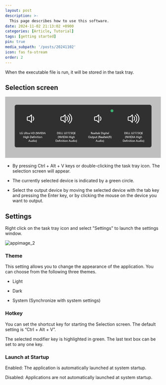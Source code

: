 ```yaml
---
layout: post
description: >-
  This page describes how to use this software.
date: 2024-11-02 21:13:02 +0900
categories: [Article, Tutorial]
tags: [getting started]
pin: true
media_subpath: '/posts/20241102'
icon: fas fa-stream
order: 2
---
```


When the executable file is run, it will be stored in the task tray.

## Selection screen

![appimage_1]({{site.baseurl}}/../../assets/img/usage/selector.png)

- By pressing Ctrl + Alt + V keys or double-clicking the task tray icon. The selection screen will appear.

- The currently selected device is indicated by a green circle.

- Select the output device by moving the selected device with the tab key and pressing the Enter key, or by clicking the mouse on the device you want to output.

## Settings

Right click on the task tray icon and select "Settings" to launch the settings window.

![appimage_2]({{site.baseurl}}../../assets/img/usage/settings_general.png)

### Theme

This setting allows you to change the appearance of the application. You can choose from the following three themes.

- Light

- Dark

- System (Synchronize with system settings)

### Hotkey

You can set the shortcut key for starting the Selection screen. The default setting is “Ctrl + Alt + V”.

The selected modifier key is highlighted in green. The last text box can be set to any one key.

### Launch at Startup

Enabled: The application is automatically launched at system startup.

Disabled: Applications are not automatically launched at system startup.